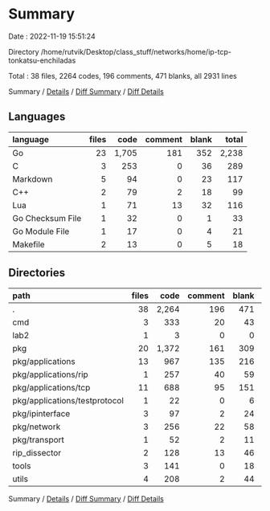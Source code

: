 # Summary

Date : 2022-11-19 15:51:24

Directory /home/rutvik/Desktop/class_stuff/networks/home/ip-tcp-tonkatsu-enchiladas

Total : 38 files,  2264 codes, 196 comments, 471 blanks, all 2931 lines

Summary / [Details](details.md) / [Diff Summary](diff.md) / [Diff Details](diff-details.md)

## Languages
| language | files | code | comment | blank | total |
| :--- | ---: | ---: | ---: | ---: | ---: |
| Go | 23 | 1,705 | 181 | 352 | 2,238 |
| C | 3 | 253 | 0 | 36 | 289 |
| Markdown | 5 | 94 | 0 | 23 | 117 |
| C++ | 2 | 79 | 2 | 18 | 99 |
| Lua | 1 | 71 | 13 | 32 | 116 |
| Go Checksum File | 1 | 32 | 0 | 1 | 33 |
| Go Module File | 1 | 17 | 0 | 4 | 21 |
| Makefile | 2 | 13 | 0 | 5 | 18 |

## Directories
| path | files | code | comment | blank | total |
| :--- | ---: | ---: | ---: | ---: | ---: |
| . | 38 | 2,264 | 196 | 471 | 2,931 |
| cmd | 3 | 333 | 20 | 43 | 396 |
| lab2 | 1 | 3 | 0 | 0 | 3 |
| pkg | 20 | 1,372 | 161 | 309 | 1,842 |
| pkg/applications | 13 | 967 | 135 | 216 | 1,318 |
| pkg/applications/rip | 1 | 257 | 40 | 59 | 356 |
| pkg/applications/tcp | 11 | 688 | 95 | 151 | 934 |
| pkg/applications/testprotocol | 1 | 22 | 0 | 6 | 28 |
| pkg/ipinterface | 3 | 97 | 2 | 24 | 123 |
| pkg/network | 3 | 256 | 22 | 58 | 336 |
| pkg/transport | 1 | 52 | 2 | 11 | 65 |
| rip_dissector | 2 | 128 | 13 | 46 | 187 |
| tools | 3 | 141 | 0 | 18 | 159 |
| utils | 4 | 208 | 2 | 44 | 254 |

Summary / [Details](details.md) / [Diff Summary](diff.md) / [Diff Details](diff-details.md)